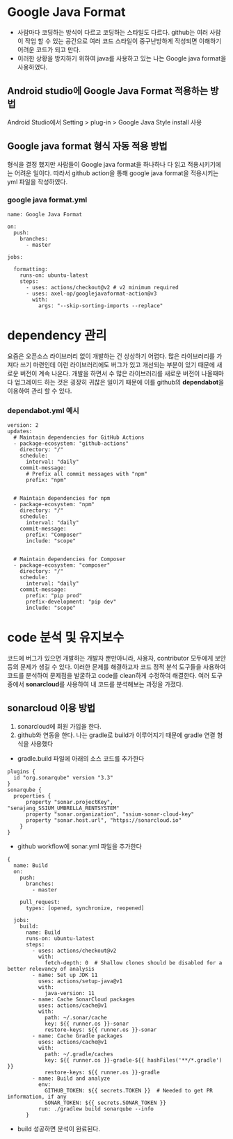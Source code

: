 # Google Java Format
- 사람마다 코딩하는 방식이 다르고 코딩하는 스타일도 다르다. github는 여러 사람이 작업 할 수 있는 공간으로 여러 코드 스타일이 중구난방하게 작성되면 이해하기 어려운 코드가 되고 만다.   
- 이러한 상황을 방지하기 위하여 java를 사용하고 있는 나는 Google java format을 사용하였다.
## Android studio에 Google Java Format 적용하는 방법   
Android Studio에서 Setting > plug-in > Google Java Style install 사용
## Google java format 형식 자동 적용 방법   
형식을 결정 했지만 사람들이 Google java format을 하나하나 다 읽고 적용시키기에는 어려운 일이다. 따라서 github action을 통해 google java format을 적용시키는 yml 파일을 작성하였다.

### google java format.yml
```
name: Google Java Format

on:
  push:
    branches:
      - master

jobs:

  formatting:
    runs-on: ubuntu-latest
    steps:
      - uses: actions/checkout@v2 # v2 minimum required
      - uses: axel-op/googlejavaformat-action@v3
        with:
          args: "--skip-sorting-imports --replace"
```
# dependency 관리
요즘은 오픈소스 라이브러리 없이 개발하는 건 상상하기 어렵다. 많은 라이브러리를 가져다 쓰기 마련인데 이런 라이브러리에도 버그가 있고 개선되는 부분이 있기 때문에 새로운 버전이 계속 나온다. 개발을 하면서 수 많은 라이브러리를 새로운 버전이 나올때마다 업그레이드 하는 것은 굉장히 귀찮은 일이기 때문에 이를 github의 **dependabot**을 이용하여 관리 할 수 있다.

### dependabot.yml 예시   
```
version: 2
updates:
  # Maintain dependencies for GitHub Actions
  - package-ecosystem: "github-actions"
    directory: "/"
    schedule:
      interval: "daily"
    commit-message:
      # Prefix all commit messages with "npm"
      prefix: "npm"


  # Maintain dependencies for npm
  - package-ecosystem: "npm"
    directory: "/"
    schedule:
      interval: "daily"
    commit-message:
      prefix: "Composer"
      include: "scope"


  # Maintain dependencies for Composer
  - package-ecosystem: "composer"
    directory: "/"
    schedule:
      interval: "daily"
    commit-message:
      prefix: "pip prod"
      prefix-development: "pip dev"
      include: "scope"
```
# code 분석 및 유지보수
코드에 버그가 있으면 개발하는 개발자 뿐만아니라, 사용자, contributor 모두에게 보안 등의 문제가 생길 수 있다. 이러한 문제를 해결하고자 코드 정적 분석 도구들을 사용하여 코드를 분석하여 문제점을 발굴하고 code를 clean하게 수정하여 해결한다. 여러 도구 중에서 **sonarcloud**를 사용하여 내 코드를 분석해보는 과정을 가졌다.

## sonarcloud 이용 방법
1. sonarcloud에 회원 가입을 한다.
2. github와 연동을 한다.
  나는 gradle로 build가 이루어지기 때문에 gradle 연결 형식을 사용했다
  - gradle.build 파일에 아래의 소스 코드를 추가한다
  ```
  plugins {
    id "org.sonarqube" version "3.3"
  }
  sonarqube {
    properties {
        property "sonar.projectKey", "senajang_SSIUM_UMBRELLA_RENTSYSTEM"
        property "sonar.organization", "ssium-sonar-cloud-key"
        property "sonar.host.url", "https://sonarcloud.io"
      }
  }
```
  - github workflow에 sonar.yml 파일을 추가한다
  <pre><code>{
  name: Build
  on:
    push:
      branches:
        - master
  
    pull_request:
      types: [opened, synchronize, reopened]

  jobs:
    build:
      name: Build
      runs-on: ubuntu-latest
      steps:
        - uses: actions/checkout@v2
          with:
            fetch-depth: 0  # Shallow clones should be disabled for a better relevancy of analysis
        - name: Set up JDK 11
          uses: actions/setup-java@v1
          with:
            java-version: 11
        - name: Cache SonarCloud packages
          uses: actions/cache@v1
          with:
            path: ~/.sonar/cache
            key: ${{ runner.os }}-sonar
            restore-keys: ${{ runner.os }}-sonar
        - name: Cache Gradle packages
          uses: actions/cache@v1
          with:
            path: ~/.gradle/caches
            key: ${{ runner.os }}-gradle-${{ hashFiles('**/*.gradle') }}
            restore-keys: ${{ runner.os }}-gradle
        - name: Build and analyze
          env:
            GITHUB_TOKEN: ${{ secrets.TOKEN }}  # Needed to get PR information, if any
            SONAR_TOKEN: ${{ secrets.SONAR_TOKEN }}
          run: ./gradlew build sonarqube --info
      }</code></pre>
 - build 성공하면 분석이 완료된다.

